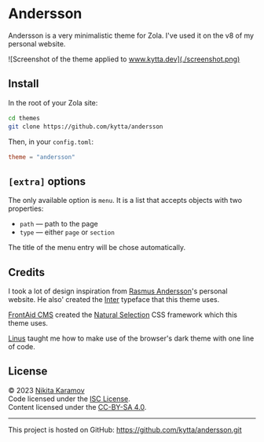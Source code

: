 # Andersson

Andersson is a very minimalistic theme for Zola. I've used it on the v8 of my personal website.

![Screenshot of the theme applied to www.kytta.dev](./screenshot.png)

## Install

In the root of your Zola site:

```sh
cd themes
git clone https://github.com/kytta/andersson
```

Then, in your `config.toml`:

```toml
theme = "andersson"
```

## `[extra]` options

The only available option is `menu`. It is a list that accepts objects with two properties:

- `path` — path to the page
- `type` — either `page` or `section`

The title of the menu entry will be chose automatically.

## Credits

I took a lot of design inspiration from [Rasmus Andersson](https://rsms.me/)'s personal website. He also' created the [Inter](https://rsms.me/inter/) typeface that this theme uses.

[FrontAid CMS](https://frontaid.io/) created the [Natural Selection](https://github.com/frontaid/natural-selection) CSS framework which this theme uses.

[Linus](https://github.com/linuskmr) taught me how to make use of the browser's dark theme with one line of code.

## License

© 2023 [Nikita Karamov]\
Code licensed under the [ISC License].\
Content licensed under the [CC-BY-SA 4.0].

---

This project is hosted on GitHub:
<https://github.com/kytta/andersson.git>

[cc-by-sa 4.0]: https://spdx.org/licenses/CC-BY-SA-4.0.html
[isc license]: https://spdx.org/licenses/ISC.html
[nikita karamov]: https://www.kytta.dev/
